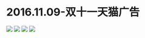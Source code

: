 # 2016.11.09-双十一天猫广告
![](https://bilicoverimg.github.io/2016/2016.11.09-天猫双十一全球狂欢祭2天倒计时.png)
![](https://bilicover2016.github.io/2016.11.09-1.jpg)
![](https://bilicover2016.github.io/2016.11.09-2.jpg)
![](https://bilicover2016.github.io/2016.11.09-3.jpg)